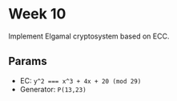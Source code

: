 # Week 10

Implement Elgamal cryptosystem based on ECC.

## Params

- EC: `y^2 === x^3 + 4x + 20 (mod 29)`
- Generator: `P(13,23)`
